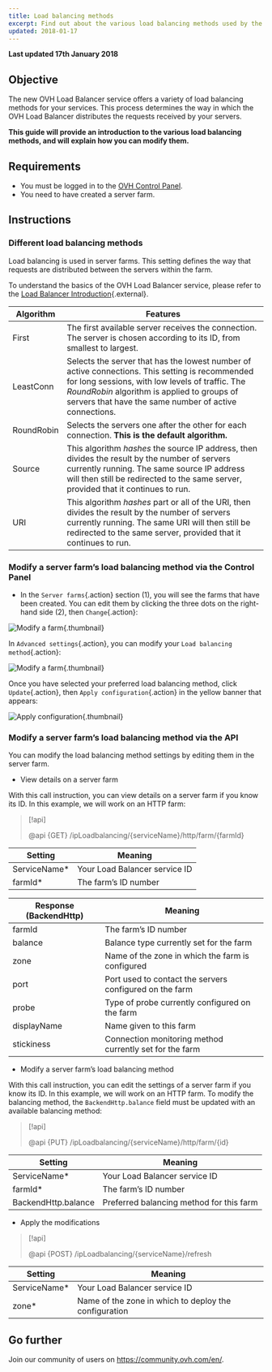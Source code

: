 ```yaml
---
title: Load balancing methods
excerpt: Find out about the various load balancing methods used by the OVH Load Balancer
updated: 2018-01-17
---
```


**Last updated 17th January 2018**

## Objective

The new OVH Load Balancer service offers a variety of load balancing methods for your services. This process determines the way in which the OVH Load Balancer distributes the requests received by your servers.

**This guide will provide an introduction to the various load balancing methods, and will explain how you can modify them.**

## Requirements

- You must be logged in to the [OVH Control Panel](https://ca.ovh.com/auth/?action=gotomanager&from=https://www.ovh.com/asia/&ovhSubsidiary=asia).
- You need to have created a server farm.


## Instructions

### Different load balancing methods

Load balancing is used in server farms. This setting defines the way that requests are distributed between the servers within the farm.

To understand the basics of the OVH Load Balancer service, please refer to the [Load Balancer Introduction](/pages/cloud/load_balancer/use_presentation){.external}.

|Algorithm|Features|
|---|---|
|First|The first available server receives the connection. The server is chosen according to its ID, from smallest to largest.|
|LeastConn|Selects the server that has the lowest number of active connections. This setting is recommended for long sessions, with low levels of traffic. The *RoundRobin* algorithm is applied to groups of servers that have the same number of active connections.|
|RoundRobin|Selects the servers one after the other for each connection. **This is the default algorithm.**|
|Source|This algorithm *hashes* the source IP address, then divides the result by the number of servers currently running. The same source IP address will then still be redirected to the same server, provided that it continues to run.|
|URI|This algorithm *hashes* part or all of the URI, then divides the result by the number of servers currently running. The same URI will then still be redirected to the same server, provided that it continues to run.|


### Modify a server farm’s load balancing method via the Control Panel

- In the `Server farms`{.action} section (1), you will see the farms that have been created. You can edit them by clicking the three dots on the right-hand side (2), then `Change`{.action}:

![Modify a farm](images/server_cluster_change.png){.thumbnail}

In `Advanced settings`{.action}, you can modify your `Load balancing method`{.action}:

![Modify a farm](images/distrib_mode_edit.png){.thumbnail}

Once you have selected your preferred load balancing method, click `Update`{.action}, then `Apply configuration`{.action} in the yellow banner that appears:

![Apply configuration](images/apply_config.png){.thumbnail}


### Modify a server farm’s load balancing method via the API

You can modify the load balancing method settings by editing them in the server farm.

- View details on a server farm

With this call instruction, you can view details on a server farm if you know its ID.  In this example, we will work on an HTTP farm:

> [!api]
>
> @api {GET} /ipLoadbalancing/{serviceName}/http/farm/{farmId}
> 

|Setting|Meaning|
|---|---|
|ServiceName*|Your Load Balancer service ID|
|farmId*|The farm’s ID number|

|Response (BackendHttp)|Meaning|
|---|---|
|farmId|The farm’s ID number|
|balance|Balance type currently set for the farm|
|zone|Name of the zone in which the farm is configured|
|port|Port used to contact the servers configured on the farm|
|probe|Type of probe currently configured on the farm|
|displayName|Name given to this farm|
|stickiness|Connection monitoring method currently set for the farm|

- Modify a server farm’s load balancing method

With this call instruction, you can edit the settings of a server farm if you know its ID.  In this example, we will work on an HTTP farm. To modify the balancing method, the `BackendHttp.balance` field must be updated with an available balancing method:

> [!api]
>
> @api {PUT} /ipLoadbalancing/{serviceName}/http/farm/{id}
> 

|Setting|Meaning|
|---|---|
|ServiceName*|Your Load Balancer service ID|
|farmId*|The farm’s ID number|
|BackendHttp.balance|Preferred balancing method for this farm|

- Apply the modifications

> [!api]
>
> @api {POST} /ipLoadbalancing/{serviceName}/refresh
> 

|Setting|Meaning|
|---|---|
|ServiceName*|Your Load Balancer service ID|
|zone*|Name of the zone in which to deploy the configuration|


## Go further

Join our community of users on <https://community.ovh.com/en/>.

